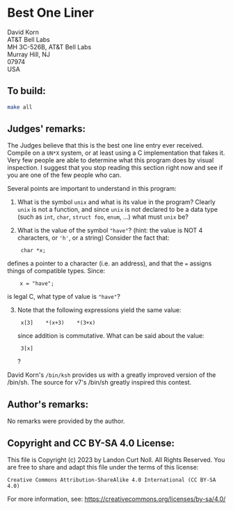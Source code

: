 # Best One Liner

David Korn   
AT&T Bell Labs  
MH 3C-526B, AT&T Bell Labs   
Murray Hill, NJ   
07974   
USA   

## To build:

```sh
make all
```

## Judges' remarks:

The Judges believe that this is the best one line entry ever received.
Compile on a `UN*X` system, or at least using a C implementation that
fakes it.  Very few people are able to determine what this program
does by visual inspection.  I suggest that you stop reading this
section right now and see if you are one of the few people who can.

Several points are important to understand in this program:

1. What is the symbol `unix` and what is its value in the program?  Clearly
`unix` is not a function, and since `unix` is not declared to be a data type
(such as `int`, `char`, `struct foo`, `enum`, ...) what must `unix` be?

2. What is the value of the symbol `"have"`?  (hint: the value is NOT 4
characters, or `'h'`, or a string)  Consider the fact that:


	    char *x;  


  defines a pointer to a character (i.e. an address), and that the `=` assigns
  things of compatible types.  Since:


        x = "have";

  is legal C, what type of value is `"have"`?

3. Note that the following expressions yield the same value:


        x[3]	*(x+3)	  *(3+x)  

   since addition is commutative.  What can be said about the value:  

        3[x]  

    ?

David Korn's `/bin/ksh` provides us with a greatly improved version of
the /bin/sh.  The source for v7's /bin/sh greatly inspired this contest.

## Author's remarks:

No remarks were provided by the author.


## Copyright and CC BY-SA 4.0 License:

This file is Copyright (c) 2023 by Landon Curt Noll.  All Rights Reserved.
You are free to share and adapt this file under the terms of this license:

    Creative Commons Attribution-ShareAlike 4.0 International (CC BY-SA 4.0)

For more information, see: https://creativecommons.org/licenses/by-sa/4.0/
